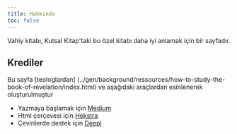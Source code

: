 ```yaml
---
title: Hakkında
toc: false
---
```


Vahiy kitabı, Kutsal Kitap'taki bu özel kitabı daha iyi anlamak için bir sayfadır.

## Krediler

Bu sayfa [teologlardan] (../gen/background/ressources/how-to-study-the-book-of-revelation/index.html) ve aşağıdaki araçlardan esinlenerek oluşturulmuştur
- Yazmaya başlamak için [Medium](https://medium.com/)
- Html çerçevesi için [Hekstra](https://themes.gohugo.io/themes/hextra/)
- Çevirilerde destek için [Deepl](https://www.deepl.com/translator)

